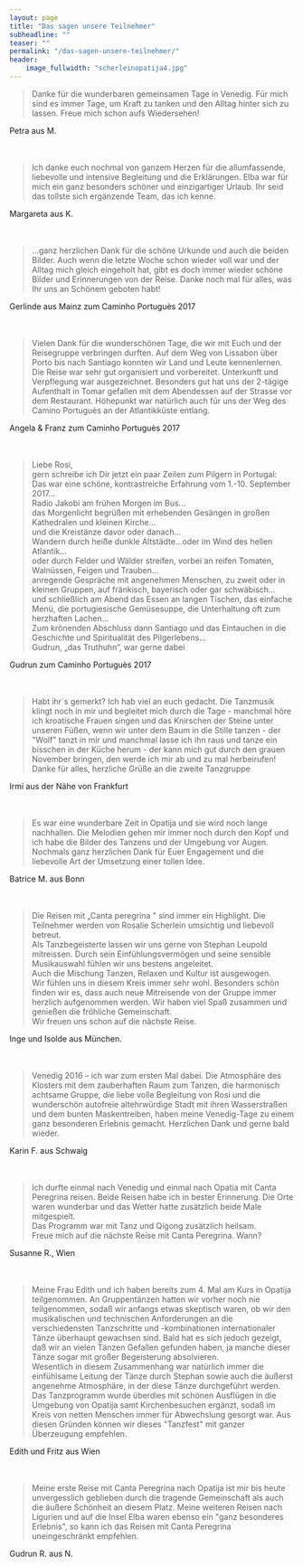 ```yaml
---
layout: page
title: "Das sagen unsere Teilnehmer"
subheadline: ""
teaser: ""
permalink: "/das-sagen-unsere-teilnehmer/"
header:
    image_fullwidth: "scherleinopatija4.jpg"
---
```

> Danke für die wunderbaren gemeinsamen Tage in Venedig. Für mich sind es immer Tage, um Kraft zu tanken und den Alltag hinter sich zu lassen. Freue mich schon aufs Wiedersehen!

Petra aus M.
<br><br><br>

> Ich danke euch nochmal von ganzem Herzen für die allumfassende, liebevolle und intensive Begleitung und die Erklärungen. Elba war für mich ein ganz besonders schöner und einzigartiger Urlaub. Ihr seid das tollste sich ergänzende Team, das ich kenne.

Margareta aus K.
<br><br><br>

> ...ganz herzlichen Dank für die schöne Urkunde und auch die beiden Bilder. Auch wenn die letzte Woche schon wieder voll war und der Alltag mich gleich eingeholt hat, gibt es doch immer wieder schöne Bilder und Erinnerungen von der Reise. Danke noch mal für alles, was Ihr uns an Schönem geboten habt!

Gerlinde aus Mainz zum Caminho Portuguès 2017
<br><br><br>

> Vielen Dank für die wunderschönen Tage, die wir mit Euch und der Reisegruppe verbringen durften.
Auf dem Weg von Lissabon über Porto bis nach Santiago konnten wir Land und Leute kennenlernen.
Die Reise war sehr gut organisiert und vorbereitet. Unterkunft und Verpflegung war ausgezeichnet.
Besonders gut hat uns der 2-tägige Aufenthalt in Tomar gefallen mit dem Abendessen auf der Strasse vor dem Restaurant.
Höhepunkt war natürlich auch für uns der Weg des Camino Portuguès an der Atlantikküste entlang.

Angela & Franz zum Caminho Portuguès 2017
<br><br><br>

> Liebe Rosi,  
gern schreibe ich Dir jetzt ein paar Zeilen zum Pilgern in Portugal:  
Das war eine schöne, kontrastreiche Erfahrung vom 1.-10. September 2017...  
Radio Jakobi am frühen Morgen im Bus...  
das Morgenlicht begrüßen mit erhebenden Gesängen in großen Kathedralen und kleinen Kirche...  
und die Kreistänze davor oder danach...  
Wandern durch heiße dunkle Altstädte...oder im Wind des hellen Atlantik...  
oder durch Felder und Wälder streifen, vorbei an reifen Tomaten, Walnüssen, Feigen und Trauben...  
anregende Gespräche mit angenehmen Menschen, zu zweit oder in kleinen Gruppen, auf fränkisch, bayerisch oder
gar schwäbisch...  
und schließlich am Abend das Essen an langen Tischen, das einfache Menü, die portugiesische Gemüsesuppe,
die Unterhaltung oft zum herzhaften Lachen...  
Zum krönenden Abschluss dann Santiago und das Eintauchen in die Geschichte und Spiritualität des Pilgerlebens...  
Gudrun, „das Truthuhn“, war gerne dabei

Gudrun zum Caminho Portuguès 2017
<br><br><br>

> Habt ihr´s gemerkt? Ich hab viel an euch gedacht. Die Tanzmusik klingt noch in mir und begleitet mich durch die Tage - manchmal höre ich kroatische Frauen singen und das Knirschen der Steine unter unseren Füßen, wenn wir unter dem Baum in die Stille tanzen - der "Wolf" tanzt in mir und manchmal lasse ich ihn raus und tanze ein bisschen in der Küche herum - der kann mich gut durch den grauen November bringen, den werde ich mir ab und zu mal herbeirufen!  
Danke für alles, herzliche Grüße an die zweite Tanzgruppe

Irmi aus der Nähe von Frankfurt
<br><br><br>

> Es war eine wunderbare Zeit in Opatija und sie wird noch lange nachhallen. Die Melodien gehen mir immer noch durch den Kopf und ich habe die Bilder des Tanzens und der Umgebung vor Augen.  
Nochmals ganz herzlichen Dank für Euer Engagement und die liebevolle Art der Umsetzung einer tollen Idee.

Batrice M. aus Bonn
<br><br><br>

> Die Reisen mit „Canta peregrina " sind immer ein Highlight. Die Teilnehmer werden von Rosalie Scherlein umsichtig und liebevoll betreut.  
Als Tanzbegeisterte lassen wir uns gerne von Stephan Leupold mitreissen. Durch sein Einfühlungsvermögen und seine sensible Musikauswahl fühlen wir uns bestens angeleitet.   
Auch die Mischung Tanzen, Relaxen und Kultur ist ausgewogen.  
Wir fühlen uns in diesem Kreis immer sehr wohl. Besonders schön finden wir es, dass auch neue Mitreisende von der Gruppe immer herzlich aufgenommen werden. Wir haben viel Spaß zusammen und genießen die fröhliche Gemeinschaft.  
Wir freuen uns schon auf die nächste Reise.

Inge und Isolde aus München.
<br><br><br>

> Venedig 2016 – ich war zum ersten Mal dabei. Die Atmosphäre des Klosters mit dem zauberhaften Raum zum Tanzen, die harmonisch achtsame Gruppe, die liebe volle Begleitung von Rosi und die wunderschön autofreie altehrwürdige Stadt mit ihren Wasserstraßen und dem bunten Maskentreiben, haben meine Venedig-Tage zu einem ganz besonderen Erlebnis gemacht. Herzlichen Dank und gerne bald wieder.

Karin F. aus Schwaig
<br><br><br>

> Ich durfte einmal nach Venedig und einmal nach Opatia mit Canta Peregrina reisen. Beide Reisen habe ich in bester Erinnerung. Die Orte waren wunderbar und das Wetter hatte zusätzlich beide Male mitgespielt.   
Das Programm war mit Tanz und Qigong zusätzlich heilsam.  
Freue mich auf die nächste Reise mit Canta Peregrina. Wann?

Susanne R., Wien
<br><br><br>

> Meine Frau Edith und ich haben bereits zum 4. Mal am Kurs in Opatija teilgenommen. An Gruppentänzen hatten wir vorher noch nie teilgenommen, sodaß wir anfangs etwas skeptisch waren,  ob wir den musikalischen und technischen Anforderungen an die verschiedensten Tanzschritte und -kombinationen internationaler Tänze überhaupt gewachsen sind. Bald hat es sich jedoch gezeigt, daß wir an vielen Tänzen Gefallen gefunden haben, ja manche dieser Tänze  sogar mit großer Begeisterung absolvieren.  
Wesentlich in diesem Zusammenhang war natürlich immer die einfühlsame Leitung  der Tänze durch Stephan sowie auch die äußerst angenehme Atmosphäre, in der diese Tänze durchgeführt werden. Das Tanzprogramm wurde überdies mit schönen Ausflügen in die Umgebung von Opatija samt  Kirchenbesuchen ergänzt, sodaß im Kreis von netten Menschen immer für Abwechslung gesorgt war. Aus diesen Gründen können wir dieses "Tanzfest" mit ganzer Überzeugung empfehlen.

Edith und Fritz aus Wien
<br><br><br>

> Meine erste Reise mit Canta Peregrina nach Opatija ist mir bis heute unvergesslich geblieben durch die tragende Gemeinschaft als auch die äußere Schönheit an diesem Platz. Meine weiteren Reisen nach Ligurien und auf die Insel Elba waren ebenso ein "ganz besonderes Erlebnis", so kann ich das Reisen mit Canta Peregrina uneingeschränkt empfehlen.

Gudrun R. aus N.
